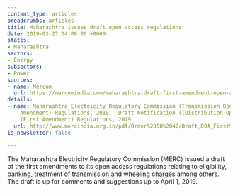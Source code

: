 ```yaml
---
content_type: articles
breadcrumbs: articles
title: Maharashtra issues draft open access regulations
date: 2019-03-27 04:00:00 +0000
states:
- Maharashtra
sectors:
- Energy
subsectors:
- Power
sources:
- name: Mercom
  url: https://mercomindia.com/maharashtra-draft-first-amendment-open-access/
details:
- name: Maharashtra Electricity Regulatory Commission (Transmission Open Access) (First
    Amendment) Regulations, 2019,  Draft Notification ((Distribution Open Access)
    (First Amendment) Regulations, 2019
  url: http://www.mercindia.org.in/pdf/Order%2058%2042/Draft_DOA_First%20Amendment_Regulations_2019-Marathi.pdf
is_newsletter: false

---
```

The Maharashtra Electricity Regulatory Commission (MERC) issued a draft of the first amendments to its open access regulations relating to eligibility, banking, treatment of transmission and wheeling charges among others. The draft is up for comments and suggestions up to April 1, 2019.
